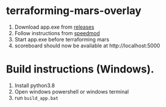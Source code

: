 # terraforming-mars-overlay

1. Download app.exe from [releases](https://github.com/almenjonatan/terraforming-mars-overlay/releases/tag/0.3.0)
2. Follow instructions from [speedmod](https://github.com/almenjonatan/terraforming-mars-speed-mod)
3. Start app.exe before terraforming mars
4. scoreboard should now be available at http://localhost:5000


# Build instructions (Windows).

1. Install python3.8
2. Open windows powershell or windows terminal
3. run `build_app.bat`
